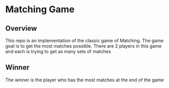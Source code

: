 # Matching Game

## Overview
This repo is an implementation of the classic game of Matching. The game goal is to get the most matches possible. 
There are 2 players in this game and each is trying to get as many sets of matches

## Winner
The winner is the player who has the most matches at the end of the game
